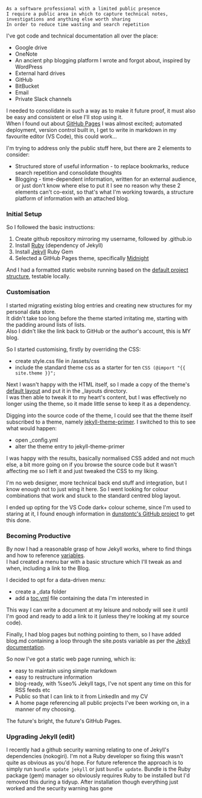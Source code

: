 ```
As a software professional with a limited public presence
I require a public area in which to capture technical notes, investigations and anything else worth sharing
In order to reduce time wasting and search repetition
```

I've got code and technical documentation all over the place:
* Google drive
* OneNote
* An ancient php blogging platform I wrote and forgot about, inspired by WordPress 
* External hard drives
* GitHub
* BitBucket
* Email
* Private Slack channels

I needed to consolidate in such a way as to make it future proof, it must also be easy and consistent or else I'll stop using it.  
When I found out about [GitHub Pages](https://pages.github.com/) I was almost excited; automated deployment, version control built in, I get to write in markdown in my favourite editor (VS Code), this could work...

I'm trying to address only the public stuff here, but there are 2 elements to consider:
* Structured store of useful information - to replace bookmarks, reduce search repetition and consolidate thoughts
* Blogging - time-dependent information, written for an external audience, or just don't know where else to put it
I see no reason why these 2 elements can't co-exist, so that's what I'm working towards, a structure platform of information with an attached blog.  


### Initial Setup

So I followed the basic instructions:  

1. Create github repository mirroring my username, followed by .github.io
2. Install [Ruby](https://www.ruby-lang.org/en/) (dependency of Jekyll)
3. Install [Jekyll](https://jekyllrb.com/) Ruby Gem
4. Selected a GitHub Pages theme, specifically [Midnight](https://github.com/pages-themes/midnight)

And I had a formatted static website running based on the [default project structure](https://jekyllrb.com/docs/structure/), testable locally.  


### Customisation

I started migrating existing blog entries and creating new structures for my personal data store.  
It didn't take too long before the theme started irritating me, starting with the padding around lists of lists.  
Also I didn't like the link back to GitHub or the author's account, this is MY blog.  

So I started customising, firstly by overriding the CSS:
* create style.css file in /assets/css
* include the standard theme css as a starter for ten ```CSS (@import "{{ site.theme }}";```

Next I wasn't happy with the HTML itself, so I made a copy of the theme's [default layout](https://github.com/pages-themes/midnight/blob/master/_layouts/default.html) and put it in the _layouts directory.  
I was then able to tweak it to my heart's content, but I was effectively no longer using the theme, so it made little sense to keep it as a dependency.  

Digging into the source code of the theme, I could see that the theme itself subscribed to a theme, namely [jekyll-theme-primer](https://github.com/pages-themes/primer).  I switched to this to see what would happen:  
* open _config.yml
* alter the theme entry to jekyll-theme-primer

I was happy with the results, basically normalised CSS added and not much else, a bit more going on if you browse the source code but it wasn't affecting me so I left it and just tweaked the CSS to my liking.  

I'm no web designer, more technical back end stuff and integration, but I know enough not to just wing it here.  So I went looking for colour combinations that work and stuck to the standard centred blog layout.  

I ended up opting for the VS Code dark+ colour scheme, since I'm used to staring at it, I found enough information in [dunstontc's GitHub project](https://github.com/dunstontc/dark-plus-everywhere) to get this done.  

### Becoming Productive

By now I had a reasonable grasp of how Jekyll works, where to find things and how to reference [variables](https://jekyllrb.com/docs/variables/).  
I had created a menu bar with a basic structure which I'll tweak as and when, including a link to the Blog.  

I decided to opt for a data-driven menu:
* create a _data folder
* add a [toc.yml](https://jekyllrb.com/tutorials/navigation/) file containing the data I'm interested in

This way I can write a document at my leisure and nobody will see it until I'm good and ready to add a link to it (unless they're looking at my source code).  

Finally, I had blog pages but nothing pointing to them, so I have added blog.md containing a loop through the site.posts variable as per the [Jekyll documentation](https://jekyllrb.com/docs/posts/).  

So now I've got a static web page running, which is:
* easy to maintain using simple markdown
* easy to restructure information
* blog-ready, with %seo% Jekyll tags, I've not spent any time on this for RSS feeds etc
* Public so that I can link to it from LinkedIn and my CV
* A home page referencing all public projects I've been working on, in a manner of my choosing.

The future's bright, the future's GitHub Pages.

### Upgrading Jekyll (edit)

I recently had a github security warning relating to one of Jekyll's dependencies (nokogiri).  I'm not a Ruby developer so fixing this wasn't quite as obvious as you'd hope.  For future reference the approach is to simply run `bundle update jekyll` or just `bundle update`.  Bundle is the Ruby package (gem) manager so obviously requires Ruby to be installed but I'd removed this during a tidyup.  After installation though everything just worked and the security warning has gone